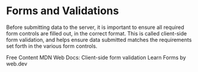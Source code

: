 # Forms and Validations

Before submitting data to the server, it is important to ensure all required form controls are filled out, in the correct format. This is called client-side form validation, and helps ensure data submitted matches the requirements set forth in the various form controls.

<ResourceGroupTitle>Free Content</ResourceGroupTitle>
<BadgeLink badgeText='Read' colorScheme='yellow' href='https://developer.mozilla.org/en-US/docs/Learn/Forms/Form_validation'>MDN Web Docs: Client-side form validation</BadgeLink>
<BadgeLink badgeText='Read' colorScheme='yellow' href='https://web.dev/learn/forms/'>Learn Forms by web.dev</BadgeLink>
